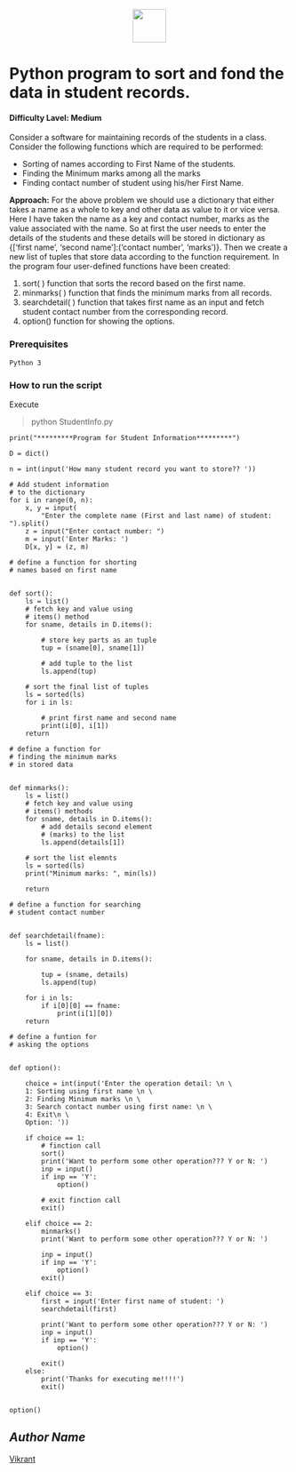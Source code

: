 <div align="center">
  <img height="60" src="https://user-images.githubusercontent.com/85709371/156916372-d8c1bbdd-5fe9-40d1-a250-5a1d4d454832.png">
</div>

# Python program to sort and fond the data in student records.
#### Difficulty Lavel: Medium

Consider a software for maintaining records of the students in a class. Consider the following functions which are required to be performed:

* Sorting of names according to First Name of the students.
* Finding the Minimum marks among all the marks
* Finding contact number of student using his/her First Name.

**Approach:** For the above problem we should use a dictionary that either takes a name as a whole to key and other data as value to it or vice versa. Here I have taken the name as a key and contact number, marks as the value associated with the name. So at first the user needs to enter the details of the students and these details will be stored in dictionary as {[‘first name’, ‘second name’]:(‘contact number’, ‘marks’)}. Then we create a new list of tuples that store data according to the function requirement. In the program four user-defined functions have been created:

1. sort( ) function that sorts the record based on the first name.
2. minmarks( ) function that finds the minimum marks from all records.
3. searchdetail( ) function that takes first name as an input and fetch student contact number from the corresponding record.
4. option() function for showing the options.

### Prerequisites
`Python 3`

### How to run the script
Execute 
> python StudentInfo.py

```Python3
print("*********Program for Student Information*********")

D = dict()

n = int(input('How many student record you want to store?? '))

# Add student information
# to the dictionary
for i in range(0, n):
    x, y = input(
        "Enter the complete name (First and last name) of student: ").split()
    z = input("Enter contact number: ")
    m = input('Enter Marks: ')
    D[x, y] = (z, m)

# define a function for shorting
# names based on first name


def sort():
    ls = list()
    # fetch key and value using
    # items() method
    for sname, details in D.items():

        # store key parts as an tuple
        tup = (sname[0], sname[1])

        # add tuple to the list
        ls.append(tup)

    # sort the final list of tuples
    ls = sorted(ls)
    for i in ls:

        # print first name and second name
        print(i[0], i[1])
    return

# define a function for
# finding the minimum marks
# in stored data


def minmarks():
    ls = list()
    # fetch key and value using
    # items() methods
    for sname, details in D.items():
        # add details second element
        # (marks) to the list
        ls.append(details[1])

    # sort the list elemnts
    ls = sorted(ls)
    print("Minimum marks: ", min(ls))

    return

# define a function for searching
# student contact number


def searchdetail(fname):
    ls = list()

    for sname, details in D.items():

        tup = (sname, details)
        ls.append(tup)

    for i in ls:
        if i[0][0] == fname:
            print(i[1][0])
    return

# define a funtion for
# asking the options


def option():

    choice = int(input('Enter the operation detail: \n \
    1: Sorting using first name \n \
    2: Finding Minimum marks \n \
    3: Search contact number using first name: \n \
    4: Exit\n \
    Option: '))

    if choice == 1:
        # finction call
        sort()
        print('Want to perform some other operation??? Y or N: ')
        inp = input()
        if inp == 'Y':
            option()

        # exit finction call
        exit()

    elif choice == 2:
        minmarks()
        print('Want to perform some other operation??? Y or N: ')

        inp = input()
        if inp == 'Y':
            option()
        exit()

    elif choice == 3:
        first = input('Enter first name of student: ')
        searchdetail(first)

        print('Want to perform some other operation??? Y or N: ')
        inp = input()
        if inp == 'Y':
            option()

        exit()
    else:
        print('Thanks for executing me!!!!')
        exit()


option()

```

## *Author Name*
[Vikrant](https://github.com/vikrant-v28)
